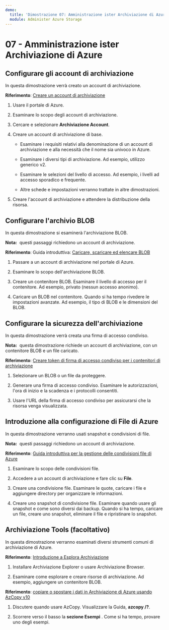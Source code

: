 ```yaml
---
demo:
  title: 'Dimostrazione 07: Amministrazione ister Archiviazione di Azure'
  module: Administer Azure Storage
---
```



# 07 - Amministrazione ister Archiviazione di Azure

## Configurare gli account di archiviazione

In questa dimostrazione verrà creato un account di archiviazione.

**Riferimento**: [Creare un account di archiviazione](https://docs.microsoft.com/azure/storage/common/storage-account-create?tabs=azure-portal)

1. Usare il portale di Azure.

1. Esaminare lo scopo degli account di archiviazione. 
   
1. Cercare e selezionare **Archiviazione Account**. 
 
1. Creare un account di archiviazione di base. 

    - Esaminare i requisiti relativi alla denominazione di un account di archiviazione e alla necessità che il nome sia univoco in Azure. 

    - Esaminare i diversi tipi di archiviazione. Ad esempio, utilizzo generico v2. 

    - Esaminare le selezioni del livello di accesso. Ad esempio, i livelli ad accesso sporadico e frequente. 

    - Altre schede e impostazioni verranno trattate in altre dimostrazioni. 

1. Creare l'account di archiviazione e attendere la distribuzione della risorsa. 


## Configurare l'archivio BLOB

In questa dimostrazione si esaminerà l'archiviazione BLOB.

**Nota:**  questi passaggi richiedono un account di archiviazione.

**Riferimento**: Guida introduttiva: [Caricare, scaricare ed elencare BLOB](https://docs.microsoft.com/azure/storage/blobs/storage-quickstart-blobs-portal)

1. Passare a un account di archiviazione nel portale di Azure.

1. Esaminare lo scopo dell'archiviazione BLOB. 

1. Creare un contenitore BLOB. Esaminare il livello di accesso per il contenitore. Ad esempio, privato (nessun accesso anonimo). 

1. Caricare un BLOB nel contenitore. Quando si ha tempo rivedere le impostazioni avanzate. Ad esempio, il tipo di BLOB e le dimensioni del BLOB. 

## Configurare la sicurezza dell'archiviazione

In questa dimostrazione verrà creata una firma di accesso condiviso.

**Nota:**  questa dimostrazione richiede un account di archiviazione, con un contenitore BLOB e un file caricato.

**Riferimento**: [Creare token di firma di accesso condiviso per i contenitori di archiviazione](https://learn.microsoft.com/azure/applied-ai-services/form-recognizer/create-sas-tokens?source=recommendations&view=form-recog-3.0.0)

1. Selezionare un BLOB o un file da proteggere. 

1. Generare una firma di accesso condiviso. Esaminare le autorizzazioni, l'ora di inizio e la scadenza e i protocolli consentiti.

1. Usare l'URL della firma di accesso condiviso per assicurarsi che la risorsa venga visualizzata. 


## Introduzione alla configurazione di File di Azure 

In questa dimostrazione verranno usati snapshot e condivisioni di file.

**Nota:**  questi passaggi richiedono un account di archiviazione.

**Riferimento**: [Guida introduttiva per la gestione delle condivisioni file di Azure](https://docs.microsoft.com/azure/storage/files/storage-how-to-use-files-portal?tabs=azure-portal)

1. Esaminare lo scopo delle condivisioni file. 

1. Accedere a un account di archiviazione e fare clic su **File**.

1. Creare una condivisione file. Esaminare le quote, caricare i file e aggiungere directory per organizzare le informazioni. 

1. Creare uno snapshot di condivisione file. Esaminare quando usare gli snapshot e come sono diversi dai backup. Quando si ha tempo, caricare un file, creare uno snapshot, eliminare il file e ripristinare lo snapshot.


## Archiviazione Tools (facoltativo)

In questa dimostrazione verranno esaminati diversi strumenti comuni di archiviazione di Azure. 

**Riferimento**: [Introduzione a Esplora Archiviazione](https://docs.microsoft.com/azure/vs-azure-tools-storage-manage-with-storage-explorer?tabs=windows)

1. Installare Archiviazione Explorer o usare Archiviazione Browser.

1. Esaminare come esplorare e creare risorse di archiviazione. Ad esempio, aggiungere un contenitore BLOB. 

**Riferimento**: [copiare o spostare i dati in Archiviazione di Azure usando AzCopy v10](https://docs.microsoft.com/azure/storage/common/storage-use-azcopy-v10?toc=/azure/storage/files/toc.json)

1. Discutere quando usare AzCopy. Visualizzare la Guida, **azcopy /?**.

1. Scorrere verso il basso la **sezione Esempi** . Come si ha tempo, provare uno degli esempi. 
    



